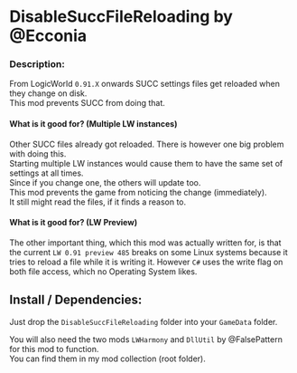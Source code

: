 # DisableSuccFileReloading by @Ecconia

### Description:

From LogicWorld `0.91.X` onwards SUCC settings files get reloaded when they change on disk.\
This mod prevents SUCC from doing that.

#### What is it good for? (Multiple LW instances)

Other SUCC files already got reloaded. There is however one big problem with doing this.\
Starting multiple LW instances would cause them to have the same set of settings at all times.\
Since if you change one, the others will update too.\
This mod prevents the game from noticing the change (immediately).\
It still might read the files, if it finds a reason to.

#### What is it good for? (LW Preview)

The other important thing, which this mod was actually written for, is that the current `LW 0.91 preview 485` breaks on some Linux systems because it tries to reload a file while it is writing it. However `C#` uses the write flag on both file access, which no Operating System likes.

## Install / Dependencies:

Just drop the `DisableSuccFileReloading` folder into your `GameData` folder.

You will also need the two mods `LWHarmony` and `DllUtil` by @FalsePattern for this mod to function.\
You can find them in my mod collection (root folder).
